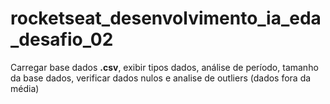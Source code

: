 # rocketseat_desenvolvimento_ia_eda_desafio_02
Carregar base dados **.csv**, exibir tipos dados, análise de período, tamanho da base dados, verificar dados nulos e analise de outliers (dados fora da média)
